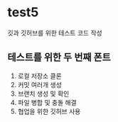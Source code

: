 # test5
깃과 깃허브를 위한 테스트 코드 작성
## 테스트를 위한 두 번째 폰트
1. 로컬 저장소 클론
2. 커밋 여러개 생성
3. 브랜치 생성 및 확인
4. 파일 병합 및 충돌 해결
5. 협업을 위한 깃허브 사용
